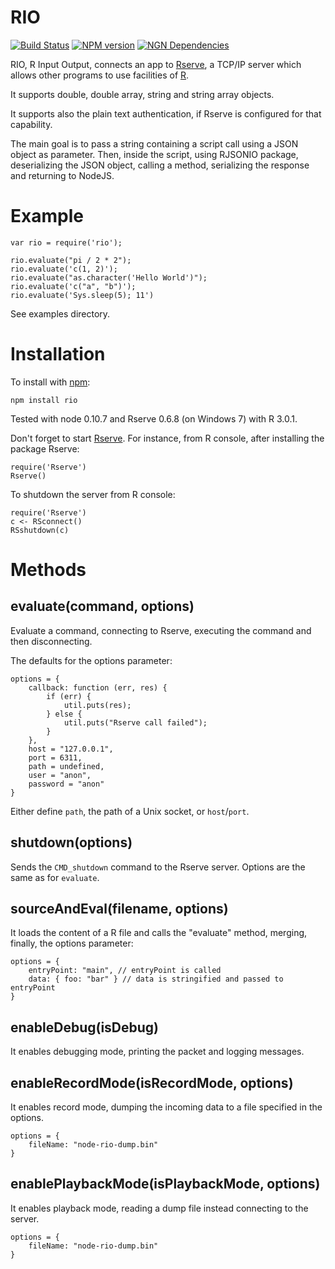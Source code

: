 RIO
======
[![Build Status](https://travis-ci.org/albertosantini/node-rio.png)](https://travis-ci.org/albertosantini/node-rio)
[![NPM version](https://badge.fury.io/js/rio.png)](http://badge.fury.io/js/rio)
[![NGN Dependencies](https://david-dm.org/albertosantini/node-rio.png)](https://david-dm.org/core/albertosantini/node-rio)

RIO, R Input Output, connects an app to [Rserve](http://www.rforge.net/Rserve/),
a TCP/IP server which allows other programs to use facilities of [R](http://www.r-project.org).

It supports double, double array, string and string array objects.

It supports also the plain text authentication, if Rserve is configured for that
capability.

The main goal is to pass a string containing a script call using a JSON object
as parameter. Then, inside the script, using RJSONIO package, deserializing
the JSON object, calling a method, serializing the response and returning to
NodeJS.

Example
========

    var rio = require('rio');

    rio.evaluate("pi / 2 * 2");
    rio.evaluate('c(1, 2)');
    rio.evaluate("as.character('Hello World')");
    rio.evaluate('c("a", "b")');
    rio.evaluate('Sys.sleep(5); 11')

See examples directory.

Installation
============

To install with [npm](http://github.com/isaacs/npm):

    npm install rio

Tested with node 0.10.7 and Rserve 0.6.8 (on Windows 7) with R 3.0.1.

Don't forget to start [Rserve](http://cran.r-project.org/web/packages/Rserve/).
For instance, from R console, after installing the package Rserve:

    require('Rserve')
    Rserve()

To shutdown the server from R console:

    require('Rserve')
    c <- RSconnect()
    RSshutdown(c)

Methods
=======

evaluate(command, options)
--------------------------

Evaluate a command, connecting to Rserve, executing the command and then
disconnecting.

The defaults for the options parameter:

    options = {
        callback: function (err, res) {
            if (err) {
                util.puts(res);
            } else {
                util.puts("Rserve call failed");
            }
        },
        host = "127.0.0.1",
        port = 6311,
        path = undefined,
        user = "anon",
        password = "anon"
    }

Either define `path`, the path of a Unix socket, or `host`/`port`.

shutdown(options)
-----------------

Sends the `CMD_shutdown` command to the Rserve server. Options are the same as
for `evaluate`.

sourceAndEval(filename, options)
-------------

It loads the content of a R file and calls the "evaluate" method, merging,
finally, the options parameter:

    options = {
        entryPoint: "main", // entryPoint is called
        data: { foo: "bar" } // data is stringified and passed to entryPoint
    }

enableDebug(isDebug)
-----------

It enables debugging mode, printing the packet and logging messages.

enableRecordMode(isRecordMode, options)
----------------

It enables record mode, dumping the incoming data to a file specified in the
options.

    options = {
        fileName: "node-rio-dump.bin"
    }

enablePlaybackMode(isPlaybackMode, options)
------------------

It enables playback mode, reading a dump file instead connecting to the server.

    options = {
        fileName: "node-rio-dump.bin"
    }
